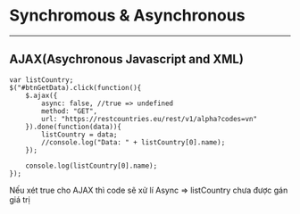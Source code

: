 # Synchromous & Asynchronous
***
## AJAX(Asychronous Javascript and XML)
```
var listCountry;
$("#btnGetData).click(function(){
    $.ajax({
        async: false, //true => undefined
        method: "GET",
        url: "https://restcountries.eu/rest/v1/alpha?codes=vn"
    }).done(function(data)){
        listCountry = data;
        //console.log("Data: " + listCountry[0].name);
    });

    console.log(listCountry[0].name);
});
```
Nếu xét true cho AJAX thì code sẽ xử lí Async => listCountry chưa được gán giá trị